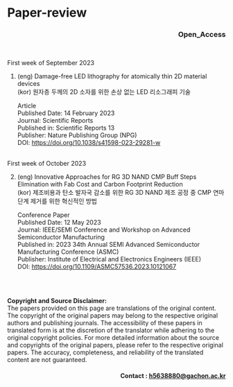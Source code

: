 # Paper-review

<div align="right">
  
### Open_Access

</div>

</br>

First week of September 2023

1. (eng) Damage-free LED lithography for atomically thin 2D material devices  
   (kor) 원자층 두께의 2D 소자를 위한 손상 없는 LED 리소그래피 기술

   Article  
   Published Date: 14 February 2023  
   Journal: Scientific Reports  
   Published in: Scientific Reports 13  
   Publisher: Nature Publishing Group (NPG)  
   DOI: https://doi.org/10.1038/s41598-023-29281-w   

</br>
First week of October 2023

2. (eng) Innovative Approaches for RG 3D NAND CMP Buff Steps Elimination with Fab Cost and Carbon Footprint Reduction  
   (kor) 제조비용과 탄소 발자국 감소를 위한 RG 3D NAND 제조 공정 중 CMP 연마 단계 제거를 위한 혁신적인 방법

   Conference Paper  
   Published Date: 12 May 2023  
   Journal: IEEE/SEMI Conference and Workshop on Advanced Semiconductor Manufacturing  
   Published in: 2023 34th Annual SEMI Advanced Semiconductor Manufacturing Conference (ASMC)  
   Publisher: Institute of Electrical and Electronics Engineers (IEEE)  
   DOI: https://doi.org/10.1109/ASMC57536.2023.10121067
   
</br>
</br>

**Copyright and Source Disclaimer:**  
The papers provided on this page are translations of the original content. The copyright of the original papers may belong to the respective original authors and publishing journals. The accessibility of these papers in translated form is at the discretion of the translator while adhering to the original copyright policies. For more detailed information about the source and copyrights of the original papers, please refer to the respective original papers. The accuracy, completeness, and reliability of the translated content are not guaranteed.  

<div align="right">
  
#### Contact : h5638880@gachon.ac.kr

</div>
